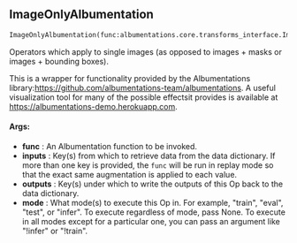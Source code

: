 ## ImageOnlyAlbumentation
```python
ImageOnlyAlbumentation(func:albumentations.core.transforms_interface.ImageOnlyTransform, inputs:Union[str, List[str], Callable], outputs:Union[str, List[str]], mode:Union[NoneType, str, Iterable[str]]=None)
```
Operators which apply to single images (as opposed to images + masks or images + bounding boxes).

This is a wrapper for functionality provided by the Albumentations library:https://github.com/albumentations-team/albumentations. A useful visualization tool for many of the possible effectsit provides is available at https://albumentations-demo.herokuapp.com.



#### Args:

* **func** :  An Albumentation function to be invoked.
* **inputs** :  Key(s) from which to retrieve data from the data dictionary. If more than one key is provided, the            `func` will be run in replay mode so that the exact same augmentation is applied to each value.
* **outputs** :  Key(s) under which to write the outputs of this Op back to the data dictionary.
* **mode** :  What mode(s) to execute this Op in. For example, "train", "eval", "test", or "infer". To execute            regardless of mode, pass None. To execute in all modes except for a particular one, you can pass an argument            like "!infer" or "!train".    